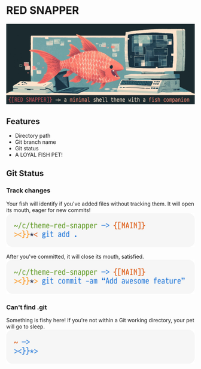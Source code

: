 # RED SNAPPER
![Red Snapper, fish shell theme](./images/red-snapper.jpg)

## Features
+ Directory path
+ Git branch name
+ Git status
+ A LOYAL FISH PET!

## Git Status
### Track changes
Your fish will identify if you've added files without tracking them. It will open its mouth, eager for new commits!
![Red Snapper, preview dirty git repository](./images/preview-dirty-git.jpg)

After you've committed, it will close its mouth, satisfied.
![Red Snapper, preview clean git repository](./images/preview-clean-git.jpg)

### Can't find .git
Something is fishy here! If you're not within a Git working directory, your pet will go to sleep.
![Red Snapper, preview no git repository](./images/preview-no-git.jpg)
